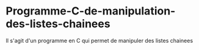 # Programme-C-de-manipulation-des-listes-chainees
Il s'agit d'un programme en C qui permet de manipuler des listes chainees
